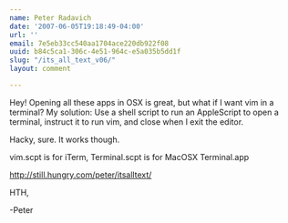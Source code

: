 ```yaml
---
name: Peter Radavich
date: '2007-06-05T19:18:49-04:00'
url: ''
email: 7e5eb33cc540aa1704ace220db922f08
uuid: b84c5ca1-306c-4e51-964c-e5a035b5dd1f
slug: "/its_all_text_v06/"
layout: comment

---
```


Hey! Opening all these apps in OSX is great, but what if I want vim in a terminal? My solution: Use a shell script to run an AppleScript to open a terminal, instruct it to run vim, and close when I exit the editor. 

Hacky, sure. It works though. 

vim.scpt is for iTerm, Terminal.scpt is for MacOSX Terminal.app

http://still.hungry.com/peter/itsalltext/

HTH,

-Peter
